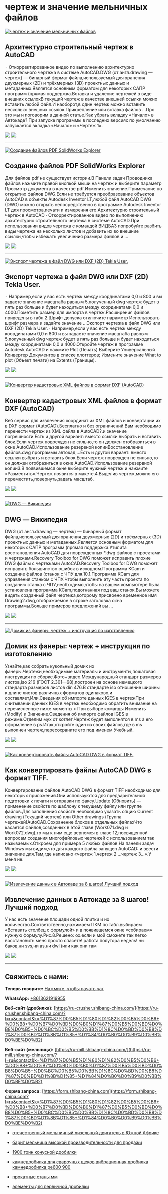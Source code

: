 # чертеж и значение мельничных файлов

<a href="https://swt.shibang-china.com/?l=ru&img&k=%D1%87%D0%B5%D1%80%D1%82%D0%B5%D0%B6+%D0%B8+%D0%B7%D0%BD%D0%B0%D1%87%D0%B5%D0%BD%D0%B8%D0%B5+%D0%BC%D0%B5%D0%BB%D1%8C%D0%BD%D0%B8%D1%87%D0%BD%D1%8B%D1%85+%D1%84%D0%B0%D0%B9%D0%BB%D0%BE%D0%B2" target="_blank">![чертеж и значение мельничных файлов](http://static.shibang-china.com/all-800x300/1487.jpg)</a>

## Архитектурно строительный чертеж в AutoCAD
&nbsp;&#0183;&#32;Откорректированное видео по выполнению архитектурно строительного чертежа в системе AutoCAD.DWG (от англ.drawing — чертеж) — бинарный формат файла,используемый для хранения двухмерных (2D) и трёхмерных (3D) проектных данных и метаданных.Является основным форматом для некоторых САПР программ (прямая поддержка.Вставка и удаление чертежей в виде внешних ссылокВ текущий чертеж в качестве внешней ссылки можно вставить любой файл.И наоборот,в один чертеж можно вставить несколько внешних ссылок.Прикрепление или вставка файлов …Про это мы и поговорим в данной статье.Как убрать вкладку &#171;Начало&#187; в Автокаде? При запуске программы в последних версиях по умолчанию запускается вкладка &#171;Начало&#187; и &#171;Чертеж 1&#187;.


<a href="https://whatsapp.shibangsoft.com/WhatsApp.php" target="_blank" title="WhatsApp">![](http://static.shibang-china.com/icon/whatsapp.png)</a> <a href="https://swt.shibang-china.com/?l=ru&icon&k=%D1%87%D0%B5%D1%80%D1%82%D0%B5%D0%B6+%D0%B8+%D0%B7%D0%BD%D0%B0%D1%87%D0%B5%D0%BD%D0%B8%D0%B5+%D0%BC%D0%B5%D0%BB%D1%8C%D0%BD%D0%B8%D1%87%D0%BD%D1%8B%D1%85+%D1%84%D0%B0%D0%B9%D0%BB%D0%BE%D0%B2" target="_blank">![](http://static.shibang-china.com/icon/chat-ru.png)</a>

---

<a href="https://swt.shibang-china.com/?l=ru&img&k=%D1%87%D0%B5%D1%80%D1%82%D0%B5%D0%B6+%D0%B8+%D0%B7%D0%BD%D0%B0%D1%87%D0%B5%D0%BD%D0%B8%D0%B5+%D0%BC%D0%B5%D0%BB%D1%8C%D0%BD%D0%B8%D1%87%D0%BD%D1%8B%D1%85+%D1%84%D0%B0%D0%B9%D0%BB%D0%BE%D0%B2" target="_blank">![Создание файлов PDF SolidWorks Explorer](http://static.shibang-china.com/all-800x300/561.jpg)</a>

## Создание файлов PDF SolidWorks Explorer
Для файлов pdf не существует истории.В Панели задач Проводника файлов нажмите правой кнопкой мыши на чертеж и выберите параметр Просмотр документа в качестве pdf.Изменить значение.Примечание по открытию файлов DWG.Если не требуется преобразование объектов AutoCAD в объекты Autodesk Inventor LT,любой файл AutoCAD DWG (DWG) можно открыть непосредственно в программе Autodesk Inventor LT для просмотра,печати и измерения его.Архитектурно строительный чертеж в AutoCAD&nbsp;&#0183;&#32;Откорректированное видео по выполнению архитектурно строительного чертежа в системе AutoCAD.При использовании видов чертежа с командой ВИДБАЗ попробуйте разбить виды чертежа на несколько листов и добавить их во внешние ссылки,чтобы избежать увеличения размера файлов и …


<a href="https://whatsapp.shibangsoft.com/WhatsApp.php" target="_blank" title="WhatsApp">![](http://static.shibang-china.com/icon/whatsapp.png)</a> <a href="https://swt.shibang-china.com/?l=ru&icon&k=%D1%87%D0%B5%D1%80%D1%82%D0%B5%D0%B6+%D0%B8+%D0%B7%D0%BD%D0%B0%D1%87%D0%B5%D0%BD%D0%B8%D0%B5+%D0%BC%D0%B5%D0%BB%D1%8C%D0%BD%D0%B8%D1%87%D0%BD%D1%8B%D1%85+%D1%84%D0%B0%D0%B9%D0%BB%D0%BE%D0%B2" target="_blank">![](http://static.shibang-china.com/icon/chat-ru.png)</a>

---

<a href="https://swt.shibang-china.com/?l=ru&img&k=%D1%87%D0%B5%D1%80%D1%82%D0%B5%D0%B6+%D0%B8+%D0%B7%D0%BD%D0%B0%D1%87%D0%B5%D0%BD%D0%B8%D0%B5+%D0%BC%D0%B5%D0%BB%D1%8C%D0%BD%D0%B8%D1%87%D0%BD%D1%8B%D1%85+%D1%84%D0%B0%D0%B9%D0%BB%D0%BE%D0%B2" target="_blank">![Экспорт чертежа в файл DWG или DXF (2D) Tekla User.](http://static.shibang-china.com/all-800x300/584.jpg)</a>

## Экспорт чертежа в файл DWG или DXF (2D) Tekla User.
&nbsp;&#0183;&#32;Например,если у вас есть чертеж между координатами 0,0 и 800 и вы задаете значение масштаба равным 5,полученный dwg чертеж будет в пять раз больше и будет находиться между координатами 0,0 и 4000.Пометить размер для импорта в чертеж.Расширения файлов приведены в табл.2.Шрифт допуска отключите параметр Использовать шрифт размера и задайте значение …Экспорт чертежа в файл DWG или DXF (2D) Tekla User.&nbsp;&#0183;&#32;Например,если у вас есть чертеж между координатами 0,0 и 800 и вы задаете значение масштаба равным 5,полученный dwg чертеж будет в пять раз больше и будет находиться между координатами 0,0 и 4000.Откройте чертеж в программе Autodesk AutoCAD и нажмите Plot (Печать) Выберите Универсальный Конвертер Документов в списке плоттеров; Измените значение What to plot (Объект печати) на Extents (Границы).


<a href="https://whatsapp.shibangsoft.com/WhatsApp.php" target="_blank" title="WhatsApp">![](http://static.shibang-china.com/icon/whatsapp.png)</a> <a href="https://swt.shibang-china.com/?l=ru&icon&k=%D1%87%D0%B5%D1%80%D1%82%D0%B5%D0%B6+%D0%B8+%D0%B7%D0%BD%D0%B0%D1%87%D0%B5%D0%BD%D0%B8%D0%B5+%D0%BC%D0%B5%D0%BB%D1%8C%D0%BD%D0%B8%D1%87%D0%BD%D1%8B%D1%85+%D1%84%D0%B0%D0%B9%D0%BB%D0%BE%D0%B2" target="_blank">![](http://static.shibang-china.com/icon/chat-ru.png)</a>

---

<a href="https://swt.shibang-china.com/?l=ru&img&k=%D1%87%D0%B5%D1%80%D1%82%D0%B5%D0%B6+%D0%B8+%D0%B7%D0%BD%D0%B0%D1%87%D0%B5%D0%BD%D0%B8%D0%B5+%D0%BC%D0%B5%D0%BB%D1%8C%D0%BD%D0%B8%D1%87%D0%BD%D1%8B%D1%85+%D1%84%D0%B0%D0%B9%D0%BB%D0%BE%D0%B2" target="_blank">![Конвертер кадастровых XML файлов в формат DXF (AutoCAD)](http://static.shibang-china.com/all-800x300/1512.jpg)</a>

## Конвертер кадастровых XML файлов в формат DXF (AutoCAD)
Веб сервис для извлечения координат из XML файлов и конвертации их в DXF формат (AutoCAD).Бесплатно и без ограничений.Вам необходимо перенести чертеж из XML файла в AutoCAD?.и значение погрешности.Есть и другой вариант: вместо ссылки выбрать и вставить блок.Если чертеж поврежден не сильно,то он должен отобразиться в окне AutoCAD.Использование резервной копииВосстановление файлов.dwg программы автокад …Есть и другой вариант: вместо ссылки выбрать и вставить блок.Если чертеж поврежден не сильно,то он должен отобразиться в окне AutoCAD.Использование резервной копии3.В появившемся окне выберите нужный чертеж и нажмите &#171;Разместить&#187;.Чертеж появится в макете.4.Выделив чертеж,можно его переместить,повернуть,задать масштаб.


<a href="https://whatsapp.shibangsoft.com/WhatsApp.php" target="_blank" title="WhatsApp">![](http://static.shibang-china.com/icon/whatsapp.png)</a> <a href="https://swt.shibang-china.com/?l=ru&icon&k=%D1%87%D0%B5%D1%80%D1%82%D0%B5%D0%B6+%D0%B8+%D0%B7%D0%BD%D0%B0%D1%87%D0%B5%D0%BD%D0%B8%D0%B5+%D0%BC%D0%B5%D0%BB%D1%8C%D0%BD%D0%B8%D1%87%D0%BD%D1%8B%D1%85+%D1%84%D0%B0%D0%B9%D0%BB%D0%BE%D0%B2" target="_blank">![](http://static.shibang-china.com/icon/chat-ru.png)</a>

---

<a href="https://swt.shibang-china.com/?l=ru&img&k=%D1%87%D0%B5%D1%80%D1%82%D0%B5%D0%B6+%D0%B8+%D0%B7%D0%BD%D0%B0%D1%87%D0%B5%D0%BD%D0%B8%D0%B5+%D0%BC%D0%B5%D0%BB%D1%8C%D0%BD%D0%B8%D1%87%D0%BD%D1%8B%D1%85+%D1%84%D0%B0%D0%B9%D0%BB%D0%BE%D0%B2" target="_blank">![DWG — Википедия](http://static.shibang-china.com/all-800x300/146.jpg)</a>

## DWG — Википедия
DWG (от англ.drawing — чертеж) — бинарный формат файла,используемый для хранения двухмерных (2D) и трёхмерных (3D) проектных данных и метаданных.Является основным форматом для некоторых САПР программ (прямая поддержка.Утилита восстановления AutoCAD для поврежденных *.dwg файлов с проектами и чертежами.Recovery Toolbox for DWG поможет исправить плохие DWG файлы с чертежами AutoCAD.Recovery Toolbox for DWG поможет исправить большинство ошибок в исходном.Программа KCam и создание файлов (станок с ЧПУ для.10.1.Программа KCam для управления станком с ЧПУ.Чтобы выполнить эту часть проекта по созданию станка с ЧПУ,необходимо,чтобы на вашем компьютере была установлена программа KCam,подогнанная под ваш станок.Вы можете видеть созданный файл чертежа,которому присвоено временное имя Drawing2.dwg,отображаемое в строке заголовка окна программы.Больше примеров предложений вы …


<a href="https://whatsapp.shibangsoft.com/WhatsApp.php" target="_blank" title="WhatsApp">![](http://static.shibang-china.com/icon/whatsapp.png)</a> <a href="https://swt.shibang-china.com/?l=ru&icon&k=%D1%87%D0%B5%D1%80%D1%82%D0%B5%D0%B6+%D0%B8+%D0%B7%D0%BD%D0%B0%D1%87%D0%B5%D0%BD%D0%B8%D0%B5+%D0%BC%D0%B5%D0%BB%D1%8C%D0%BD%D0%B8%D1%87%D0%BD%D1%8B%D1%85+%D1%84%D0%B0%D0%B9%D0%BB%D0%BE%D0%B2" target="_blank">![](http://static.shibang-china.com/icon/chat-ru.png)</a>

---

<a href="https://swt.shibang-china.com/?l=ru&img&k=%D1%87%D0%B5%D1%80%D1%82%D0%B5%D0%B6+%D0%B8+%D0%B7%D0%BD%D0%B0%D1%87%D0%B5%D0%BD%D0%B8%D0%B5+%D0%BC%D0%B5%D0%BB%D1%8C%D0%BD%D0%B8%D1%87%D0%BD%D1%8B%D1%85+%D1%84%D0%B0%D0%B9%D0%BB%D0%BE%D0%B2" target="_blank">![Домик из фанеры: чертеж + инструкция по изготовлению](http://static.shibang-china.com/all-800x300/557.jpg)</a>

## Домик из фанеры: чертеж + инструкция по изготовлению
Узнайте,как собрать кукольный домик из фанеры.Чертежи,необходимые материалы и инструменты,пошаговая инструкция по сборке.Фото+видео.Международный стандарт размеров листов,iso 216 (ГОСТ 2.301—68),построен на основе немецкого стандарта размеров листов din 476.В стандарте iso отношение ширины к длине листов различных форматов одинаково,и составляет,Или.Сведения об импорте данных IGES в чертежПри считывании данных IGES в чертеж необходимо обратить внимание на перечисленные ниже моменты.• При выборе команды Изменить (Modify) и Значение.Сведения об импорте файлов IGES в режиме.Отделим мух от котлет.Чертеж будет выполнятся в ms а его оформление в ps.Итак,откройте один из своих файлов,где в ms выполнен чертеж,пересохраните его под именем Учебный.


<a href="https://whatsapp.shibangsoft.com/WhatsApp.php" target="_blank" title="WhatsApp">![](http://static.shibang-china.com/icon/whatsapp.png)</a> <a href="https://swt.shibang-china.com/?l=ru&icon&k=%D1%87%D0%B5%D1%80%D1%82%D0%B5%D0%B6+%D0%B8+%D0%B7%D0%BD%D0%B0%D1%87%D0%B5%D0%BD%D0%B8%D0%B5+%D0%BC%D0%B5%D0%BB%D1%8C%D0%BD%D0%B8%D1%87%D0%BD%D1%8B%D1%85+%D1%84%D0%B0%D0%B9%D0%BB%D0%BE%D0%B2" target="_blank">![](http://static.shibang-china.com/icon/chat-ru.png)</a>

---

<a href="https://swt.shibang-china.com/?l=ru&img&k=%D1%87%D0%B5%D1%80%D1%82%D0%B5%D0%B6+%D0%B8+%D0%B7%D0%BD%D0%B0%D1%87%D0%B5%D0%BD%D0%B8%D0%B5+%D0%BC%D0%B5%D0%BB%D1%8C%D0%BD%D0%B8%D1%87%D0%BD%D1%8B%D1%85+%D1%84%D0%B0%D0%B9%D0%BB%D0%BE%D0%B2" target="_blank">![Как конвертировать файлы AutoCAD DWG в формат TIFF.](http://static.shibang-china.com/all-800x300/1419.jpg)</a>

## Как конвертировать файлы AutoCAD DWG в формат TIFF.
Конвертирование файлов AutoCAD DWG в формат TIFF необходимо для некоторых приложений.Они используются для предварительной подготовки к печати и отправки по факсу.Update (Обновить) — применение свойств по шаблону к текущему файлу или группе файлов.Для заполнения свойств необходимо указать опцию Current drawing (Текущий чертеж) или Other drawings (Группа чертежей)AutoCAD.Сохранение блоков в отдельных файлахЧто касается файлов,созданных в этой главе (Work071.dwg и Work072.dwg),то мы к ним еще вернемся в главе 12,посвященной вопросам создания многофайловых чертежей с использованием так называемых.Откроем для примера 5 любых файлов.На панели задач Windows мы видим,что для каждого файла запущен AutoCAD:.и ввести значение для.Там,где написано &#171;чертеж 1.чертеж 2 …чертеж 3…&#187;.У меня не.


<a href="https://whatsapp.shibangsoft.com/WhatsApp.php" target="_blank" title="WhatsApp">![](http://static.shibang-china.com/icon/whatsapp.png)</a> <a href="https://swt.shibang-china.com/?l=ru&icon&k=%D1%87%D0%B5%D1%80%D1%82%D0%B5%D0%B6+%D0%B8+%D0%B7%D0%BD%D0%B0%D1%87%D0%B5%D0%BD%D0%B8%D0%B5+%D0%BC%D0%B5%D0%BB%D1%8C%D0%BD%D0%B8%D1%87%D0%BD%D1%8B%D1%85+%D1%84%D0%B0%D0%B9%D0%BB%D0%BE%D0%B2" target="_blank">![](http://static.shibang-china.com/icon/chat-ru.png)</a>

---

<a href="https://swt.shibang-china.com/?l=ru&img&k=%D1%87%D0%B5%D1%80%D1%82%D0%B5%D0%B6+%D0%B8+%D0%B7%D0%BD%D0%B0%D1%87%D0%B5%D0%BD%D0%B8%D0%B5+%D0%BC%D0%B5%D0%BB%D1%8C%D0%BD%D0%B8%D1%87%D0%BD%D1%8B%D1%85+%D1%84%D0%B0%D0%B9%D0%BB%D0%BE%D0%B2" target="_blank">![Извлечение данных в Автокаде за 8 шагов! Лучший подход](http://static.shibang-china.com/all-800x300/1188.jpg)</a>

## Извлечение данных в Автокаде за 8 шагов! Лучший подход
У нас есть значение площади одной плитки и их количество.Соответственно,нажимаем ПКМ по табл.выбираем &#171;Вставить столбец с формулой&#187; и в появившемся окне &#171;собираем&#187; нужную формулу.Рис.8.Решено: ох.если и мой сможете так легко восстановить меня просто спасете! работа полутора недель! ни баков,ни svs,ни as,ни dwl (или как они там

<a href="https://whatsapp.shibangsoft.com/WhatsApp.php" target="_blank" title="WhatsApp">![](http://static.shibang-china.com/icon/whatsapp.png)</a> <a href="https://swt.shibang-china.com/?l=ru&icon&k=%D1%87%D0%B5%D1%80%D1%82%D0%B5%D0%B6+%D0%B8+%D0%B7%D0%BD%D0%B0%D1%87%D0%B5%D0%BD%D0%B8%D0%B5+%D0%BC%D0%B5%D0%BB%D1%8C%D0%BD%D0%B8%D1%87%D0%BD%D1%8B%D1%85+%D1%84%D0%B0%D0%B9%D0%BB%D0%BE%D0%B2" target="_blank">![](http://static.shibang-china.com/icon/chat-ru.png)</a>

---
## Свяжитесь с нами:

**Теперь говорите:** [Нажмите, чтобы начать чат](https://swt.shibang-china.com?l=ru&contact&k=%D1%87%D0%B5%D1%80%D1%82%D0%B5%D0%B6+%D0%B8+%D0%B7%D0%BD%D0%B0%D1%87%D0%B5%D0%BD%D0%B8%D0%B5+%D0%BC%D0%B5%D0%BB%D1%8C%D0%BD%D0%B8%D1%87%D0%BD%D1%8B%D1%85+%D1%84%D0%B0%D0%B9%D0%BB%D0%BE%D0%B2)

**WhatsApp:**  [+8613621919955](https://whatsapp.shibangsoft.com/WhatsApp.php)

**Веб-сайт (дробилка):** [https://ru-crusher.shibang-china.com/](https://ru-crusher.shibang-china.com/?l=ru&contact&k=%D1%87%D0%B5%D1%80%D1%82%D0%B5%D0%B6+%D0%B8+%D0%B7%D0%BD%D0%B0%D1%87%D0%B5%D0%BD%D0%B8%D0%B5+%D0%BC%D0%B5%D0%BB%D1%8C%D0%BD%D0%B8%D1%87%D0%BD%D1%8B%D1%85+%D1%84%D0%B0%D0%B9%D0%BB%D0%BE%D0%B2)

**Веб-сайт (мельница):** [https://ru-mill.shibang-china.com/](https://ru-mill.shibang-china.com/?l=ru&contact&k=%D1%87%D0%B5%D1%80%D1%82%D0%B5%D0%B6+%D0%B8+%D0%B7%D0%BD%D0%B0%D1%87%D0%B5%D0%BD%D0%B8%D0%B5+%D0%BC%D0%B5%D0%BB%D1%8C%D0%BD%D0%B8%D1%87%D0%BD%D1%8B%D1%85+%D1%84%D0%B0%D0%B9%D0%BB%D0%BE%D0%B2)

**Форма запроса:** [https://form.shibang-china.com](https://form.shibang-china.com?l=ru&contact&k=%D1%87%D0%B5%D1%80%D1%82%D0%B5%D0%B6+%D0%B8+%D0%B7%D0%BD%D0%B0%D1%87%D0%B5%D0%BD%D0%B8%D0%B5+%D0%BC%D0%B5%D0%BB%D1%8C%D0%BD%D0%B8%D1%87%D0%BD%D1%8B%D1%85+%D1%84%D0%B0%D0%B9%D0%BB%D0%BE%D0%B2)

* [отечественный мельничный дизельный двигатель в Южной Африке](../135/%D0%BE%D1%82%D0%B5%D1%87%D0%B5%D1%81%D1%82%D0%B2%D0%B5%D0%BD%D0%BD%D1%8B%D0%B9%20%D0%BC%D0%B5%D0%BB%D1%8C%D0%BD%D0%B8%D1%87%D0%BD%D1%8B%D0%B9%20%D0%B4%D0%B8%D0%B7%D0%B5%D0%BB%D1%8C%D0%BD%D1%8B%D0%B9%20%D0%B4%D0%B2%D0%B8%D0%B3%D0%B0%D1%82%D0%B5%D0%BB%D1%8C%20%D0%B2%20%D0%AE%D0%B6%D0%BD%D0%BE%D0%B9%20%D0%90%D1%84%D1%80%D0%B8%D0%BA%D0%B5.md)

* [барит мельница высокой производительности для продажи](../134/%D0%B1%D0%B0%D1%80%D0%B8%D1%82%20%D0%BC%D0%B5%D0%BB%D1%8C%D0%BD%D0%B8%D1%86%D0%B0%20%D0%B2%D1%8B%D1%81%D0%BE%D0%BA%D0%BE%D0%B9%20%D0%BF%D1%80%D0%BE%D0%B8%D0%B7%D0%B2%D0%BE%D0%B4%D0%B8%D1%82%D0%B5%D0%BB%D1%8C%D0%BD%D0%BE%D1%81%D1%82%D0%B8%20%D0%B4%D0%BB%D1%8F%20%D0%BF%D1%80%D0%BE%D0%B4%D0%B0%D0%B6%D0%B8.md)

* [1900 тонн конусной дробилки](../135/1900%20%D1%82%D0%BE%D0%BD%D0%BD%20%D0%BA%D0%BE%D0%BD%D1%83%D1%81%D0%BD%D0%BE%D0%B9%20%D0%B4%D1%80%D0%BE%D0%B1%D0%B8%D0%BB%D0%BA%D0%B8.md)

* [камнедробилка для сварочных щеков вибрационная дробилка камнедробилка pe600  900](../133/%D0%BA%D0%B0%D0%BC%D0%BD%D0%B5%D0%B4%D1%80%D0%BE%D0%B1%D0%B8%D0%BB%D0%BA%D0%B0%20%D0%B4%D0%BB%D1%8F%20%D1%81%D0%B2%D0%B0%D1%80%D0%BE%D1%87%D0%BD%D1%8B%D1%85%20%D1%89%D0%B5%D0%BA%D0%BE%D0%B2%20%D0%B2%D0%B8%D0%B1%D1%80%D0%B0%D1%86%D0%B8%D0%BE%D0%BD%D0%BD%D0%B0%D1%8F%20%D0%B4%D1%80%D0%BE%D0%B1%D0%B8%D0%BB%D0%BA%D0%B0%20%D0%BA%D0%B0%D0%BC%D0%BD%D0%B5%D0%B4%D1%80%D0%BE%D0%B1%D0%B8%D0%BB%D0%BA%D0%B0%20pe600%20%20900.md)

* [прокатные станы мм](../134/%D0%BF%D1%80%D0%BE%D0%BA%D0%B0%D1%82%D0%BD%D1%8B%D0%B5%20%D1%81%D1%82%D0%B0%D0%BD%D1%8B%20%D0%BC%D0%BC.md)

* [элементы для первичной дробилки](../133/%D1%8D%D0%BB%D0%B5%D0%BC%D0%B5%D0%BD%D1%82%D1%8B%20%D0%B4%D0%BB%D1%8F%20%D0%BF%D0%B5%D1%80%D0%B2%D0%B8%D1%87%D0%BD%D0%BE%D0%B9%20%D0%B4%D1%80%D0%BE%D0%B1%D0%B8%D0%BB%D0%BA%D0%B8.md)